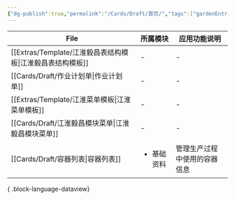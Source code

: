 ```yaml
---
{"dg-publish":true,"permalink":"/Cards/Draft/首页/","tags":["gardenEntry"]}
---
```




<div class="transclusion internal-embed is-loaded"><div class="markdown-embed">




| File                                        | 所属模块                   | 应用功能说明         |
| ------------------------------------------- | ---------------------- | -------------- |
| [[Extras/Template/江淮毅昌表结构模板\|江淮毅昌表结构模板]] | \-                     | \-             |
| [[Cards/Draft/作业计划单\|作业计划单]]             | \-                     | \-             |
| [[Extras/Template/江淮菜单模板\|江淮菜单模板]]       | \-                     | \-             |
| [[Cards/Draft/江淮毅昌模块菜单\|江淮毅昌模块菜单]]       | \-                     | \-             |
| [[Cards/Draft/容器列表\|容器列表]]               | <ul><li>基础资料</li></ul> | 管理生产过程中使用的容器信息 |

{ .block-language-dataview}

</div></div>
